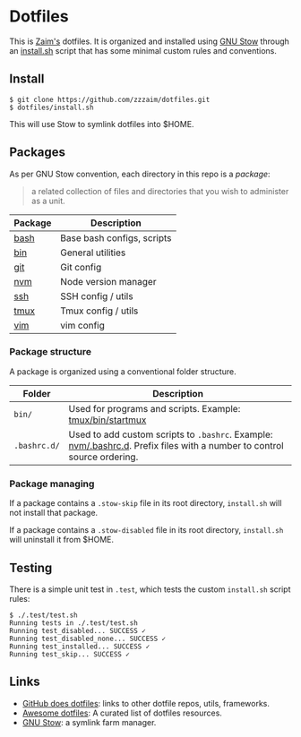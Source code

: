 Dotfiles
========

This is [Zaim's](https://github.com/zzzaim) dotfiles. It is organized and
installed using [GNU Stow](https://www.gnu.org/software/stow/) through an
[install.sh](install.sh) script that has some minimal custom rules and
conventions.

## Install

```shell
$ git clone https://github.com/zzzaim/dotfiles.git
$ dotfiles/install.sh
```

This will use Stow to symlink dotfiles into $HOME.

## Packages

As per GNU Stow convention, each directory in this repo is a *package*:

> a related collection of files and directories that you wish to
> administer as a unit.

Package        | Description
-------------- | -----------
[bash](bash)   | Base bash configs, scripts
[bin](bin)     | General utilities
[git](git)     | Git config
[nvm](nvm)     | Node version manager
[ssh](ssh)     | SSH config / utils
[tmux](tmux)   | Tmux config / utils
[vim](vim)     | vim config

### Package structure

A package is organized using a conventional folder structure.

Folder       | Description
------------ | -----------
`bin/`       | Used for programs and scripts. Example: [tmux/bin/startmux](tmux/bin/strartmux)
`.bashrc.d/` | Used to add custom scripts to `.bashrc`. Example: [nvm/.bashrc.d](nvm/bashrc.d). Prefix files with a number to control source ordering.

### Package managing

If a package contains a `.stow-skip` file in its root directory, `install.sh`
will not install that package.

If a package contains a `.stow-disabled` file in its root directory,
`install.sh` will uninstall it from $HOME.

## Testing

There is a simple unit test in `.test`, which tests the custom `install.sh`
script rules:

```shell
$ ./.test/test.sh
Running tests in ./.test/test.sh
Running test_disabled... SUCCESS ✓
Running test_disabled_none... SUCCESS ✓
Running test_installed... SUCCESS ✓
Running test_skip... SUCCESS ✓
```

## Links

- [GitHub does dotfiles](https://dotfiles.github.io/): links to other dotfile repos, utils, frameworks.
- [Awesome dotfiles](https://github.com/webpro/awesome-dotfiles): A curated list of dotfiles resources.
- [GNU Stow](https://www.gnu.org/software/stow/): a symlink farm manager.
